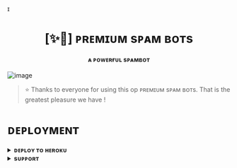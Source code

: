ɪ<h1 align="center"><b>[✨🥀]  ᴘʀᴇᴍɪᴜᴍ sᴘᴀᴍ ʙᴏᴛs</b></h1>

<h4 align="center"> ᴀ ᴘᴏᴡᴇʀғᴜʟ sᴘᴀᴍʙᴏᴛ</h4>

![image](https://github.com/AtharvOP01/SpamBot/assets/166982410/1921e97c-1da8-497f-97e1-943bc7cd2415)


> ⭐️ Thanks to everyone for using this op ᴘʀᴇᴍɪᴜᴍ sᴘᴀᴍ ʙᴏᴛs. That is the greatest pleasure we have !


# ᴅᴇᴘʟᴏʏᴍᴇɴᴛ


<details>
<summary><b>ᴅᴇᴘʟᴏʏ ᴛᴏ ʜᴇʀᴏᴋᴜ</b></summary>
<br>

[![Deploy](https://www.herokucdn.com/deploy/button.svg)](https://dashboard.heroku.com/new?template=https://github.com/llxHKxll/HKspam)

</details>


<details>
<summary><b>sᴜᴘᴘᴏʀᴛ</b></summary>
<br>

<a href="https://t.me/WHOxCARES_0"><img src="https://img.shields.io/badge/Join-Telegram%20Channel-red.svg?logo=Telegram"></a>

</details>
